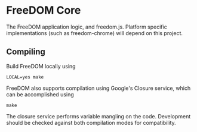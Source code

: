 FreeDOM Core
============

The FreeDOM application logic, and freedom.js.
Platform specific implementations (such as freedom-chrome) will depend on this project.

Compiling
---------

Build FreeDOM locally using

    LOCAL=yes make

FreeDOM also supports compilation using Google's Closure service, which can be accomplished using

    make

The closure service performs variable mangling on the code.  Development should be checked against
both compilation modes for compatibility.